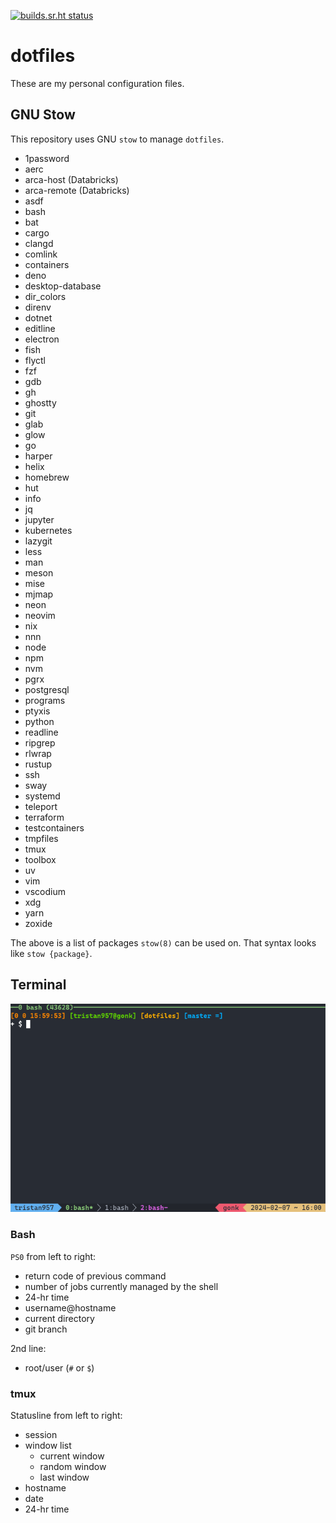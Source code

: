 <!-- prettier-ignore-start -->

<!-- markdownlint-disable-next-line MD041 -->
[![builds.sr.ht status](https://builds.sr.ht/~tristan957/dotfiles.svg)](https://builds.sr.ht/~tristan957/dotfiles?)

<!-- prettier-ignore-end -->

# dotfiles

These are my personal configuration files.

## GNU Stow

This repository uses GNU `stow` to manage `dotfiles`.

- 1password
- aerc
- arca-host (Databricks)
- arca-remote (Databricks)
- asdf
- bash
- bat
- cargo
- clangd
- comlink
- containers
- deno
- desktop-database
- dir_colors
- direnv
- dotnet
- editline
- electron
- fish
- flyctl
- fzf
- gdb
- gh
- ghostty
- git
- glab
- glow
- go
- harper
- helix
- homebrew
- hut
- info
- jq
- jupyter
- kubernetes
- lazygit
- less
- man
- meson
- mise
- mjmap
- neon
- neovim
- nix
- nnn
- node
- npm
- nvm
- pgrx
- postgresql
- programs
- ptyxis
- python
- readline
- ripgrep
- rlwrap
- rustup
- ssh
- sway
- systemd
- teleport
- terraform
- testcontainers
- tmpfiles
- tmux
- toolbox
- uv
- vim
- vscodium
- xdg
- yarn
- zoxide

The above is a list of packages `stow(8)` can be used on. That syntax looks like
`stow {package}`.

## Terminal

![Terminal with bash and tmux running to showcase style](terminal.png "Terminal")

### Bash

`PS0` from left to right:

- return code of previous command
- number of jobs currently managed by the shell
- 24-hr time
- username@hostname
- current directory
- git branch

2nd line:

- root/user (`#` or `$`)

### tmux

Statusline from left to right:

- session
- window list
  - current window
  - random window
  - last window
- hostname
- date
- 24-hr time
